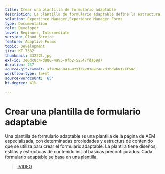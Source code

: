```yaml
---
title: Crear una plantilla de formulario adaptable
description: La plantilla de formulario adaptable define la estructura y el contenido inicial del formulario adaptable.
solution: Experience Manager,Experience Manager Forms
type: Documentation
role: Developer
level: Beginner, Intermediate
version: Cloud Service
feature: Adaptive Forms
topic: Development
jira: KT-7382
thumbnail: 332223.jpg
exl-id: 3e6dc8c4-d080-4a95-9fb2-52747fda69d7
duration: 237
source-git-commit: af928e60410022f12207082467d3bd9b818af59d
workflow-type: tm+mt
source-wordcount: '65'
ht-degree: 41%

---
```


# Crear una plantilla de formulario adaptable

Una plantilla de formulario adaptable es una plantilla de la página de AEM especializada, con determinadas propiedades y estructura de contenido que se utiliza para crear el formulario adaptable. La plantilla tiene diseños, estilos y estructuras de contenido inicial básicas preconfigurados. Cada formulario adaptable se basa en una plantilla.

>[!VIDEO](https://video.tv.adobe.com/v/332223?quality=12&learn=on)
